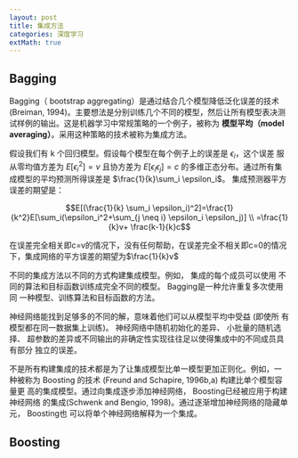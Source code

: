 ```yaml
---
layout: post
title: 集成方法
categories: 深度学习
extMath: true
---
```


## Bagging

Bagging（ bootstrap aggregating）是通过结合几个模型降低泛化误差的技术
(Breiman, 1994)。主要想法是分别训练几个不同的模型，然后让所有模型表决测试样例的输出。这是机器学习中常规策略的一个例子，被称为 **模型平均（model
averaging）**。采用这种策略的技术被称为集成方法。

假设我们有 k 个回归模型。假设每个模型在每个例子上的误差是 $\epsilon_i$，这个误差
服从零均值方差为 $E[\epsilon_i^2 ] = v$ 且协方差为 $E[\epsilon_i \epsilon_j] = c$ 的多维正态分布。通过所有集
成模型的平均预测所得误差是 $\frac{1}{k}\sum_i \epsilon_i$。 集成预测器平方误差的期望是：

$$E[(\frac{1}{k} \sum_i \epsilon_i)^2]=\frac{1}{k^2}E[\sum_i(\epsilon_i^2+\sum_{j \neq i} \epsilon_i \epsilon_j)] \\
=\frac{1}{k}v+ \frac{k-1}{k}c$$

在误差完全相关即c=v的情况下，没有任何帮助，在误差完全不相关即c=0的情况下，集成网络的平方误差的期望为$\frac{1}{k}v$

不同的集成方法以不同的方式构建集成模型。例如， 集成的每个成员可以使用
不同的算法和目标函数训练成完全不同的模型。 Bagging是一种允许重复多次使用同
一种模型、训练算法和目标函数的方法。

神经网络能找到足够多的不同的解，意味着他们可以从模型平均中受益 (即使所
有模型都在同一数据集上训练)。 神经网络中随机初始化的差异、 小批量的随机选择、
超参数的差异或不同输出的非确定性实现往往足以使得集成中的不同成员具有部分
独立的误差。

不是所有构建集成的技术都是为了让集成模型比单一模型更加正则化。例如，一
种被称为 Boosting 的技术 (Freund and Schapire, 1996b,a) 构建比单个模型容量更
高的集成模型。通过向集成逐步添加神经网络， Boosting已经被应用于构建神经网络
的集成(Schwenk and Bengio, 1998)。通过逐渐增加神经网络的隐藏单元， Boosting也
可以将单个神经网络解释为一个集成。

## Boosting
